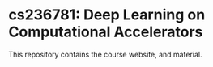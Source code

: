 # cs236781: Deep Learning on Computational Accelerators

This repository contains the course website, and material.
